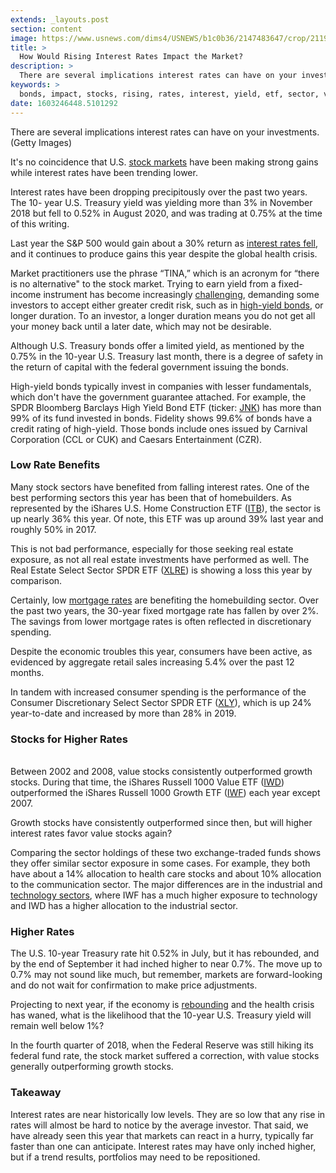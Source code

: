 ```yaml
--- 
extends: _layouts.post 
section: content 
image: https://www.usnews.com/dims4/USNEWS/b1c0b36/2147483647/crop/2119x1377%2B0%2B0/resize/1200x1200%3E/quality/85/?url=http%3A%2F%2Fmedia.beam.usnews.com%2Fba%2Fca%2F54a986344061bd593621ce0a8289%2F200324-stock.jpg 
title: > 
  How Would Rising Interest Rates Impact the Market? 
description: > 
  There are several implications interest rates can have on your investments.(Getty Images)It's no coincidence that U.S. stock markets have been making strong gains while interest rates have been trending lower.Interest rates have been dropping precipitously over the past two years.Last year the S&P 500 would gain about a 30% return as interest rates fell, and it continues to produce gains this year despite the global health crisis.Growth stocks have consistently outperformed since then, but will higher interest rates favor value stocks again? 
keywords: > 
  bonds, impact, stocks, rising, rates, interest, yield, etf, sector, value, higher, treasury, market 
date: 1603246448.5101292 
--- 
```

<div><p>There are several implications interest rates can have on your investments. (Getty Images)</p><p>It's no coincidence that U.S. <a href="https://money.usnews.com/investing/investing-advice/slideshows/hedging-strategies-for-a-potential-stock-market-correction/">stock markets</a> have been making strong gains while interest rates have been trending lower. </p><p>Interest rates have been dropping precipitously over the past two years. The 10- year U.S. Treasury yield was yielding more than 3% in November 2018 but fell to 0.52% in August 2020, and was trading at 0.75% at the time of this writing.</p><p id="ad" class="ad lazy "></p><p>Last year the S&amp;P 500 would gain about a 30% return as <a href="https://money.usnews.com/investing/portfolio-management/slideshows/ways-to-increase-returns-with-low-interest-rates">interest rates fell,</a> and it continues to produce gains this year despite the global health crisis.</p><p>Market practitioners use the phrase &#8220;TINA,&#8221; which is an acronym for &#8220;there is no alternative" to the stock market. Trying to earn yield from a fixed-income instrument has become increasingly <a href="https://money.usnews.com/investing/investing-101/articles/how-to-recover-after-loss-in-the-stock-market">challenging</a>, demanding some investors to accept either greater credit risk, such as in <a href="https://money.usnews.com/investing/funds/slideshows/best-high-yield-bond-funds">high-yield bonds,</a> or longer duration. To an investor, a longer duration means you do not get all your money back until a later date, which may not be desirable.</p><p>Although U.S. Treasury bonds offer a limited yield, as mentioned by the 0.75% in the 10-year U.S. Treasury last month, there is a degree of safety in the return of capital with the federal government issuing the bonds.</p><p>High-yield bonds typically invest in companies with lesser fundamentals, which don't have the government guarantee attached. For example, the SPDR Bloomberg Barclays High Yield Bond ETF (ticker: <a href="https://money.usnews.com/funds/etfs/high-yield-bond/spdr-blmbg-barclays-high-yield-bd-etf/jnk">JNK</a>) has more than 99% of its fund invested in bonds. Fidelity shows 99.6% of bonds have a credit rating of high-yield. Those bonds include ones issued by Carnival Corporation (CCL or CUK) and Caesars Entertainment (CZR).</p><p size="5" class="Raw-slyvem-0 ftSHuE"><h3 class="heading-large">Low Rate Benefits</h3></p><p>Many stock sectors have benefited from falling interest rates. One of the best performing sectors this year has been that of homebuilders. As represented by the iShares U.S. Home Construction ETF (<a href="https://money.usnews.com/funds/etfs/consumer-cyclical/ishares-us-home-construction-etf/itb">ITB</a>), the sector is up nearly 36% this year. Of note, this ETF was up around 39% last year and roughly 50% in 2017.</p><p id="text_lg" class="ad"></p><p id="ad" class="ad"></p><p>This is not bad performance, especially for those seeking real estate exposure, as not all real estate investments have performed as well. The Real Estate Select Sector SPDR ETF (<a href="https://money.usnews.com/funds/etfs/real-estate/real-estate-select-sector-spdr/xlre">XLRE</a>) is showing a loss this year by comparison.</p><p id="ad" class="ad lazy "></p><p>Certainly, low <a href="https://loans.usnews.com/articles/can-you-refinance-your-mortgage-online">mortgage rates</a> are benefiting the homebuilding sector. Over the past two years, the 30-year fixed mortgage rate has fallen by over 2%. The savings from lower mortgage rates is often reflected in discretionary spending. </p><p>Despite the economic troubles this year, consumers have been active, as evidenced by aggregate retail sales increasing 5.4% over the past 12 months. </p><p>In tandem with increased consumer spending is the performance of the Consumer Discretionary Select Sector SPDR ETF (<a href="https://money.usnews.com/funds/etfs/consumer-cyclical/consumer-discret-sel-sect-spdr-etf/xly">XLY</a>), which is up 24% year-to-date and increased by more than 28% in 2019.</p><p size="5" class="Raw-slyvem-0 ftSHuE"><h3 class="heading-large">Stocks for Higher Rates</h3></p><p><br>Between 2002 and 2008, value stocks consistently outperformed growth stocks. During that time, the iShares Russell 1000 Value ETF (<a href="https://money.usnews.com/funds/etfs/large-value/ishares-russell-1000-value-etf/iwd">IWD</a>) outperformed the iShares Russell 1000 Growth ETF (<a href="https://money.usnews.com/funds/etfs/large-growth/ishares-russell-1000-growth-etf/iwf">IWF</a>) each year except 2007.</p><p>Growth stocks have consistently outperformed since then, but will higher interest rates favor value stocks again?</p><p>Comparing the sector holdings of these two exchange-traded funds shows they offer similar sector exposure in some cases. For example, they both have about a 14% allocation to health care stocks and about 10% allocation to the communication sector. The major differences are in the industrial and <a href="https://money.usnews.com/investing/stock-market-news/articles/best-tech-stocks-to-buy-this-month">technology sectors</a>, where IWF has a much higher exposure to technology and IWD has a higher allocation to the industrial sector.</p><p id="ad" class="ad"></p><p size="5" class="Raw-slyvem-0 ftSHuE"><h3 class="heading-large">Higher Rates</h3></p><p>The U.S. 10-year Treasury rate hit 0.52% in July, but it has rebounded, and by the end of September it had inched higher to near 0.7%. The move up to 0.7% may not sound like much, but remember, markets are forward-looking and do not wait for confirmation to make price adjustments.</p><p>Projecting to next year, if the economy is <a href="https://money.usnews.com/money/blogs/the-smarter-mutual-fund-investor/articles/with-the-market-rebound-should-you-sell">rebounding</a> and the health crisis has waned, what is the likelihood that the 10-year U.S. Treasury yield will remain well below 1%?</p><p id="ad" class="ad lazy "></p><p>In the fourth quarter of 2018, when the Federal Reserve was still hiking its federal fund rate, the stock market suffered a correction, with value stocks generally outperforming growth stocks.</p><p size="5" class="Raw-slyvem-0 ftSHuE"><h3 class="heading-large">Takeaway</h3></p><p>Interest rates are near historically low levels. They are so low that any rise in rates will almost be hard to notice by the average investor. That said, we have already seen this year that markets can react in a hurry, typically far faster than one can anticipate. Interest rates may have only inched higher, but if a trend results, portfolios may need to be repositioned.<br></p></div>